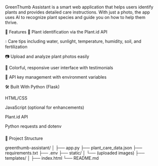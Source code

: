 GreenThumb Assistant is a smart web application that helps users identify plants and provides detailed care instructions. With just a photo, the app uses AI to recognize plant species and guide you on how to help them thrive.

🚀 Features
🌱 Plant identification via the Plant.id API

💧 Care tips including water, sunlight, temperature, humidity, soil, and fertilization

📷 Upload and analyze plant photos easily

🌈 Colorful, responsive user interface with testimonials

🔐 API key management with environment variables

🛠️ Built With
Python (Flask)

HTML/CSS

JavaScript (optional for enhancements)

Plant.id API

Python requests and dotenv

###
📁 Project Structure

greenthumb-assistant/
│
├── app.py
├── plant_care_data.json
├── requirements.txt
├── .env
├── static/
│   └── (uploaded images)
├── templates/
│   ├── index.html
└── README.md
